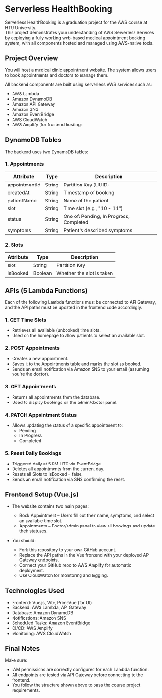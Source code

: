 # Serverless HealthBooking

Serverless HealthBooking is a graduation project for the AWS course at HTU University.  
This project demonstrates your understanding of AWS Serverless Services by deploying a fully working web-based medical appointment booking system, with all components hosted and managed using AWS-native tools.

## Project Overview

You will host a medical clinic appointment website. The system allows users to book appointments and doctors to manage them.

All backend components are built using serverless AWS services such as:
- AWS Lambda
- Amazon DynamoDB
- Amazon API Gateway
- Amazon SNS
- Amazon EventBridge
- AWS CloudWatch
- AWS Amplify (for frontend hosting)

## DynamoDB Tables

The backend uses two DynamoDB tables:

### 1. Appointments

| Attribute       | Type    | Description                               |
|----------------|---------|-------------------------------------------|
| appointmentId  | String  | Partition Key (UUID)                      |
| createdAt      | String  | Timestamp of booking                      |
| patientName    | String  | Name of the patient                       |
| slot           | String  | Time slot (e.g., "10 - 11")               |
| status         | String  | One of: Pending, In Progress, Completed   |
| symptoms       | String  | Patient's described symptoms              |

### 2. Slots

| Attribute | Type    | Description             |
|----------|---------|-------------------------|
| slot     | String  | Partition Key           |
| isBooked | Boolean | Whether the slot is taken |

## APIs (5 Lambda Functions)

Each of the following Lambda functions must be connected to API Gateway, and the API paths must be updated in the frontend code accordingly.

### 1. GET Time Slots

- Retrieves all available (unbooked) time slots.
- Used on the homepage to allow patients to select an available slot.

### 2. POST Appointments

- Creates a new appointment.
- Saves it to the Appointments table and marks the slot as booked.
- Sends an email notification via Amazon SNS to your email (assuming you're the doctor).

### 3. GET Appointments

- Returns all appointments from the database.
- Used to display bookings on the admin/doctor panel.

### 4. PATCH Appointment Status

- Allows updating the status of a specific appointment to:
  - Pending
  - In Progress
  - Completed

### 5. Reset Daily Bookings

- Triggered daily at 5 PM UTC via EventBridge.
- Deletes all appointments from the current day.
- Resets all Slots to isBooked = false.
- Sends an email notification via SNS confirming the reset.

## Frontend Setup (Vue.js)

- The website contains two main pages:
  - Book Appointment – Users fill out their name, symptoms, and select an available time slot.
  - Appointments – Doctor/admin panel to view all bookings and update their statuses.

- You should:
  - Fork this repository to your own GitHub account.
  - Replace the API paths in the Vue frontend with your deployed API Gateway endpoints.
  - Connect your GitHub repo to AWS Amplify for automatic deployment.
  - Use CloudWatch for monitoring and logging.

## Technologies Used

- Frontend: Vue.js, Vite, PrimeVue (for UI)
- Backend: AWS Lambda, API Gateway
- Database: Amazon DynamoDB
- Notifications: Amazon SNS
- Scheduled Tasks: Amazon EventBridge
- CI/CD: AWS Amplify
- Monitoring: AWS CloudWatch

## Final Notes

Make sure:
- IAM permissions are correctly configured for each Lambda function.
- All endpoints are tested via API Gateway before connecting to the frontend.
- You follow the structure shown above to pass the course project requirements.